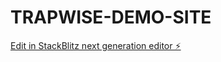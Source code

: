 # TRAPWISE-DEMO-SITE

[Edit in StackBlitz next generation editor ⚡️](https://stackblitz.com/~/github.com/dominickos7/TRAPWISE-DEMO-SITE)